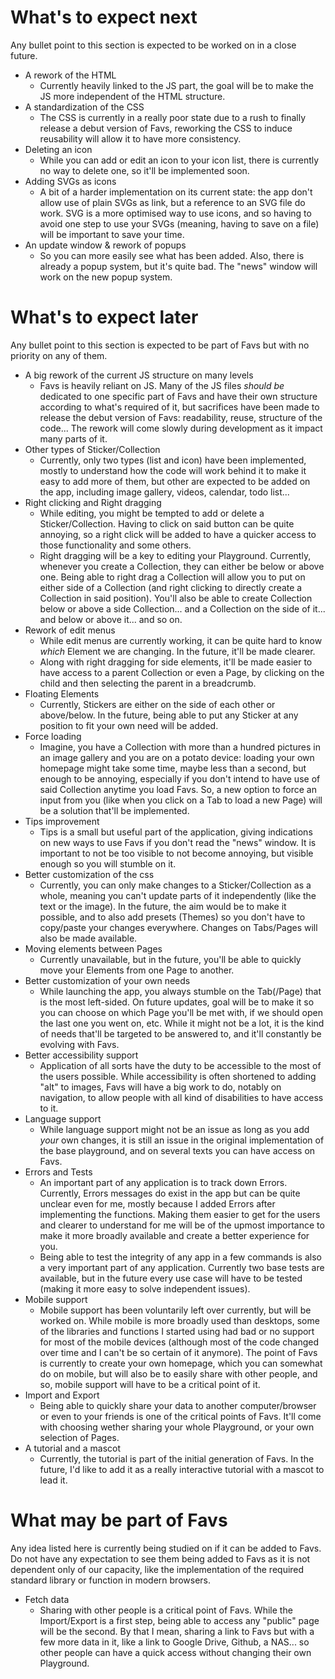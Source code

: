 # What's to expect next

Any bullet point to this section is expected to be worked on in a close future.

- A rework of the HTML
    - Currently heavily linked to the JS part, the goal will be to make the JS more independent of the HTML structure.
- A standardization of the CSS
    - The CSS is currently in a really poor state due to a rush to finally release a debut version of Favs, reworking the CSS to induce reusability will allow it to have more consistency.
- Deleting an icon
    - While you can add or edit an icon to your icon list, there is currently no way to delete one, so it'll be implemented soon.
- Adding SVGs as icons
    - A bit of a harder implementation on its current state: the app don't allow use of plain SVGs as link, but a reference to an SVG file do work. SVG is a more optimised way to use icons, and so having to avoid one step to use your SVGs (meaning, having to save on a file) will be important to save your time.
- An update window & rework of popups
    - So you can more easily see what has been added. Also, there is already a popup system, but it's quite bad. The "news" window will work on the new popup system.

# What's to expect later

Any bullet point to this section is expected to be part of Favs but with no priority on any of them.

- A big rework of the current JS structure on many levels
    - Favs is heavily reliant on JS. Many of the JS files *should be* dedicated to one specific part of Favs and have their own structure according to what's required of it, but sacrifices have been made to release the debut version of Favs: readability, reuse, structure of the code... The rework will come slowly during development as it impact many parts of it.
- Other types of Sticker/Collection
    - Currently, only two types (list and icon) have been implemented, mostly to understand how the code will work behind it to make it easy to add more of them, but other are expected to be added on the app, including image gallery, videos, calendar, todo list...
- Right clicking and Right dragging
    - While editing, you might be tempted to add or delete a Sticker/Collection. Having to click on said button can be quite annoying, so a right click will be added to have a quicker access to those functionality and some others.
    - Right dragging will be a key to editing your Playground. Currently, whenever you create a Collection, they can either be below or above one. Being able to right drag a Collection will allow you to put on either side of a Collection (and right clicking to directly create a Collection in said position). You'll also be able to create Collection below or above a side Collection... and a Collection on the side of it... and below or above it... and so on.
- Rework of edit menus
    - While edit menus are currently working, it can be quite hard to know *which* Element we are changing. In the future, it'll be made clearer.
    - Along with right dragging for side elements, it'll be made easier to have access to a parent Collection or even a Page, by clicking on the child and then selecting the parent in a breadcrumb.
- Floating Elements
    - Currently, Stickers are either on the side of each other or above/below. In the future, being able to put any Sticker at any position to fit your own need will be added.
- Force loading
    - Imagine, you have a Collection with more than a hundred pictures in an image gallery and you are on a potato device: loading your own homepage might take some time, maybe less than a second, but enough to be annoying, especially if you don't intend to have use of said Collection anytime you load Favs. So, a new option to force an input from you (like when you click on a Tab to load a new Page) will be a solution that'll be implemented.
- Tips improvement
    - Tips is a small but useful part of the application, giving indications on new ways to use Favs if you don't read the "news" window. It is important to not be too visible to not become annoying, but visible enough so you will stumble on it.
- Better customization of the css
    - Currently, you can only make changes to a Sticker/Collection as a whole, meaning you can't update parts of it independently (like the text or the image). In the future, the aim would be to make it possible, and to also add presets (Themes) so you don't have to copy/paste your changes everywhere. Changes on Tabs/Pages will also be made available.
- Moving elements between Pages
    - Currently unavailable, but in the future, you'll be able to quickly move your Elements from one Page to another.
- Better customization of your own needs
    - While launching the app, you always stumble on the Tab(/Page) that is the most left-sided. On future updates, goal will be to make it so you can choose on which Page you'll be met with, if we should open the last one you went on, etc. While it might not be a lot, it is the kind of needs that'll be targeted to be answered to, and it'll constantly be evolving with Favs.
- Better accessibility support
    - Application of all sorts have the duty to be accessible to the most of the users possible. While accessibility is often shortened to adding "alt" to images, Favs will have a big work to do, notably on navigation, to allow people with all kind of disabilities to have access to it.
- Language support
    - While language support might not be an issue as long as you add *your* own changes, it is still an issue in the original implementation of the base playground, and on several texts you can have access on Favs.
- Errors and Tests
    - An important part of any application is to track down Errors. Currently, Errors messages do exist in the app but can be quite unclear even for me, mostly because I added Errors after implementing the functions. Making them easier to get for the users and clearer to understand for me will be of the upmost importance to make it more broadly available and create a better experience for you.
    - Being able to test the integrity of any app in a few commands is also a very important part of any application. Currently two base tests are available, but in the future every use case will have to be tested (making it more easy to solve independent issues).
- Mobile support
    - Mobile support has been voluntarily left over currently, but will be worked on. While mobile is more broadly used than desktops, some of the libraries and functions I started using had bad or no support for most of the mobile devices (although most of the code changed over time and I can't be so certain of it anymore). The point of Favs is currently to create your own homepage, which you can somewhat do on mobile, but will also be to easily share with other people, and so, mobile support will have to be a critical point of it.
- Import and Export
    - Being able to quickly share your data to another computer/browser or even to your friends is one of the critical points of Favs. It'll come with choosing wether sharing your whole Playground, or your own selection of Pages.
- A tutorial and a mascot
    - Currently, the tutorial is part of the initial generation of Favs. In the future, I'd like to add it as a really interactive tutorial with a mascot to lead it.


# What may be part of Favs

Any idea listed here is currently being studied on if it can be added to Favs. Do not have any expectation to see them being added to Favs as it is not dependent only of our capacity, like the implementation of the required standard library or function in modern browsers.

- Fetch data
    - Sharing with other people is a critical point of Favs. While the Import/Export is a first step, being able to access any "public" page will be the second. By that I mean, sharing a link to Favs but with a few more data in it, like a link to Google Drive, Github, a NAS... so other people can have a quick access without changing their own Playground.
